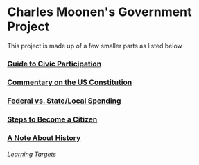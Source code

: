 # Charles Moonen's Government Project
This project is made up of a few smaller parts as listed below
### [Guide to Civic Participation](gcp)
### [Commentary on the US Constitution](constitution.html)
### [Federal vs. State/Local Spending](budgets.png)
### [Steps to Become a Citizen](naturalization.png)
### [A Note About History](history_note)
###### [Learning Targets](https://docs.google.com/spreadsheets/d/12xm5sCL3GwFP8RiO1GV6YRNmMoXdV0DWeTqp_3G9A5g/edit?usp=sharing)
